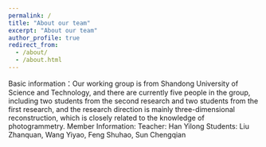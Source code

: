 ```yaml
---
permalink: /
title: "About our team"
excerpt: "About our team"
author_profile: true
redirect_from: 
  - /about/
  - /about.html
---
```


Basic information：Our working group is from Shandong University of Science and Technology, and there are currently five people in the group, including two students from the second research and two students from the first research, and the research direction is mainly three-dimensional reconstruction, which is closely related to the knowledge of photogrammetry.
Member Information:                                                                                                                                   Teacher: Han Yilong                                                                                                                                  Students: Liu Zhanquan, Wang Yiyao, Feng Shuhao, Sun Chengqian
